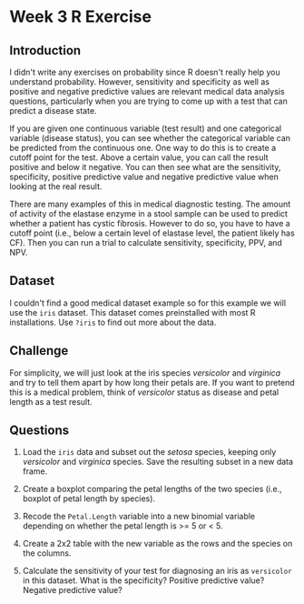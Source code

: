 Week 3 R Exercise
====

## Introduction
I didn't write any exercises on probability since R doesn't really help you understand probability. However, sensitivity and specificity as well as positive and negative predictive values are relevant medical data analysis questions, particularly when you are trying to come up with a test that can predict a disease state.

If you are given one continuous variable (test result) and one categorical variable (disease status), you can see whether the categorical variable can be predicted from the continuous one. One way to do this is to create a cutoff point for the test. Above a certain value, you can call the result positive and below it negative. You can then see what are the sensitivity, specificity, positive predictive value and negative predictive value when looking at the real result.

There are many examples of this in medical diagnostic testing. The amount of activity of the elastase enzyme in a stool sample can be used to predict whether a patient has cystic fibrosis. However to do so, you have to have a cutoff point (i.e., below a certain level of elastase level, the patient likely has CF). Then you can run a trial to calculate sensitivity, specificity, PPV, and NPV.

## Dataset
I couldn't find a good medical dataset example so for this example we will use the `iris` dataset. This dataset comes preinstalled with most R installations. Use `?iris` to find out more about the data.

## Challenge
For simplicity, we will just look at the iris species *versicolor* and *virginica* and try to tell them apart by how long their petals are. If you want to pretend this is a medical problem, think of *versicolor* status as disease and petal length as a test result.

## Questions
1. Load the `iris` data and subset out the *setosa* species, keeping only *versicolor* and *virginica* species. Save the resulting subset in a new data frame.

2. Create a boxplot comparing the petal lengths of the two species (i.e., boxplot of petal length by species).

3. Recode the `Petal.Length` variable into a new binomial variable depending on whether the petal length is >= 5 or < 5.

4. Create a 2x2 table with the new variable as the rows and the species on the columns.

5. Calculate the sensitivity of your test for diagnosing an iris as `versicolor` in this dataset. What is the specificity? Positive predictive value? Negative predictive value?
